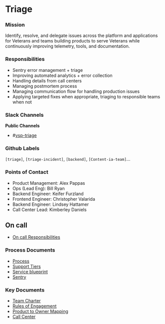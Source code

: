 # Triage

### Mission
Identify, resolve, and delegate issues across the platform and applications for Veterans and teams building products to serve Veterans while continuously improving telemetry, tools, and documentation.

### Responsibilities
- Sentry error management + triage
- Improving automated analytics + error collection
- Handling details from call centers
- Managing postmortem process
- Managing communication flow for handling production issues
- Applying targeted fixes when appropriate, triaging to responsible teams when not

### Slack Channels

**Public Channels**
- #[vsp-triage](https://dsva.slack.com/messages/CK1FA11H8)


### Github Labels
`[triage]`, `[triage-incident]`, `[backend]`, `[Content-ia-team]`...

### Points of Contact
- Product Management:  Alex Pappas
- Ops (Lead Eng): Bill Ryan
- Backend Engineer: Keifer Furzland
- Frontend Engineer: Christopher Valarida
- Backend Engineer: Lindsey Hattamer
- Call Center Lead: Kimberley Daniels

## On call
- [On call Responsibilities](https://github.com/department-of-veterans-affairs/va.gov-team/blob/master/teams/vsp/teams/triage/OnCall.md)

### Process Documents
- [Process](https://github.com/department-of-veterans-affairs/va.gov-team/blob/master/platform/triage/Process.md)
- [Support Tiers](https://github.com/department-of-veterans-affairs/va.gov-team/blob/master/teams/vsp/teams/triage/SupportTiers.md)
- [Service blueprint](https://miro.com/app/board/o9J_kxLjIq0=/)
- [Sentry](https://github.com/department-of-veterans-affairs/va.gov-team/blob/master/platform/triage/Sentry.md)

### Key Documents

- [Team Charter](https://github.com/department-of-veterans-affairs/va.gov-team/blob/master/teams/vsp/teams/triage/triage-team-charter.md)
- [Rules of Engagement](https://github.com/department-of-veterans-affairs/va.gov-team/blob/master/platform/triage/Rules%20of%20Engagement%20with%20Triage.md)
- [Product to Owner Mapping](https://docs.google.com/spreadsheets/d/1hzz6whEGoQJQbiNvIggirhydYYdv57nfOZfLvFqZ1pQ/edit?ts=5d28958a#gid=1535759874)
- [Call Center](https://github.com/department-of-veterans-affairs/va.gov-team/tree/master/teams/vsp/teams/triage/call-center)
